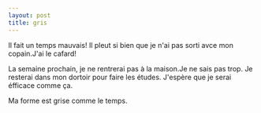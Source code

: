 ```yaml
---
layout: post
title: gris
---
```


<p>Il fait un temps mauvais! Il pleut si bien que je n&#39;ai pas sorti avce mon copain.J&#39;ai le cafard!</p>
<p>La semaine prochain, je ne rentrerai pas à la maison.Je ne sais pas trop. Je resterai dans mon dortoir pour faire les études. J&#39;espère que je serai éfficace comme ça.</p>
<p>Ma forme est grise comme le temps.</p>
<p></p>
